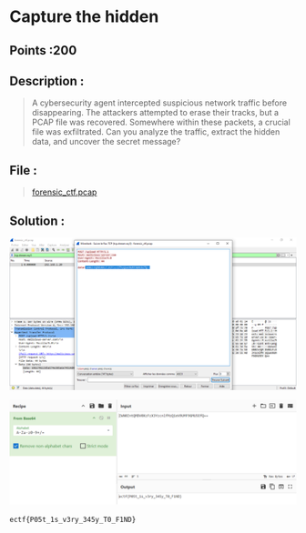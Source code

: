 # Capture the hidden


## Points :200 <br />
## Description : <br />
> A cybersecurity agent intercepted suspicious network traffic before disappearing. The attackers attempted to erase their tracks, but a PCAP file was recovered.
Somewhere within these packets, a crucial file was exfiltrated. Can you analyze the traffic, extract the hidden data, and uncover the secret message?

## File :	  <br />
> [forensic_ctf.pcap](forensic_ctf.pcap) 


## Solution : 	<br />


![alt text](image.png)

![alt text](image-1.png)


`ectf{P05t_1s_v3ry_345y_T0_F1ND}`
